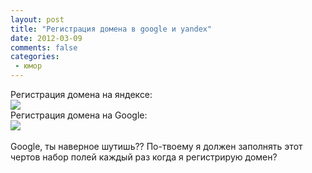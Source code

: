 ```yaml
---
layout: post
title: "Регистрация домена в google и yandex"
date: 2012-03-09
comments: false
categories:
 - юмор
---
```



Регистрация домена на яндексе:<br /><a href="http://1.bp.blogspot.com/-vu4SgnC69yM/T1oiJrm0QLI/AAAAAAAADVQ/zQ7umrO9EwU/s1600/Screen+shot+2012-03-09+at+14.50.44+.png" imageanchor="1" style="margin-bottom: 1em; margin-right: 1em;"><img border="0" src="http://1.bp.blogspot.com/-vu4SgnC69yM/T1oiJrm0QLI/AAAAAAAADVQ/zQ7umrO9EwU/s1600/Screen+shot+2012-03-09+at+14.50.44+.png" /></a></div><br />Регистрация домена на Google:<br /><a href="http://1.bp.blogspot.com/-iJ2e7bwyTWQ/T1oiIstU1fI/AAAAAAAADVI/3GFNq1d_IUs/s1600/Screen+shot+2012-03-09+at+14.50.18+.png" imageanchor="1" style="margin-bottom: 1em; margin-right: 1em;"><img border="0" src="http://1.bp.blogspot.com/-iJ2e7bwyTWQ/T1oiIstU1fI/AAAAAAAADVI/3GFNq1d_IUs/s1600/Screen+shot+2012-03-09+at+14.50.18+.png" /></a></div><br /><br />Google, ты наверное шутишь?? По-твоему я должен заполнять этот чертов набор полей каждый раз когда я регистрирую домен?</div>
